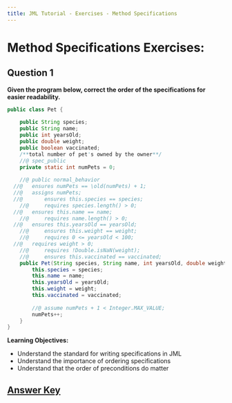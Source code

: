 ```yaml
---
title: JML Tutorial - Exercises - Method Specifications
---
```

# Method Specifications Exercises:
## **Question 1**
**Given the program below, correct the order of the specifications for easier readability.**
```Java
public class Pet {
	
	public String species;
	public String name;
	public int yearsOld;
	public double weight;
	public boolean vaccinated;
	/**total number of pet's owned by the owner**/
	//@ spec_public
	private static int numPets = 0; 
	
	//@ public normal_behavior
  //@ 	ensures numPets == \old(numPets) + 1;
  //@ 	assigns numPets;
  //@		ensures this.species == species;
	//@		requires species.length() > 0;
  //@ 	ensures this.name == name;
	//@ 	requires name.length() > 0;
  //@ 	ensures this.yearsOld == yearsOld;
	//@ 	ensures this.weight == weight;
	//@ 	requires 0 <= yearsOld < 100;
  //@ 	requires weight > 0;
	//@ 	requires !Double.isNaN(weight);
	//@ 	ensures this.vaccinated == vaccinated;
	public Pet(String species, String name, int yearsOld, double weight, boolean vaccinated) {
		this.species = species;
		this.name = name;
		this.yearsOld = yearsOld;
		this.weight = weight;
		this.vaccinated = vaccinated;
		
		//@ assume numPets + 1 < Integer.MAX_VALUE;
		numPets++;
	}
}
```

**Learning Objectives:**
+ Understand the standard for writing specifications in JML
+ Understand the importance of ordering specifications
+ Understand that the order of preconditions do matter

## **[Answer Key](MethodSpecificationsExKey.md)**
